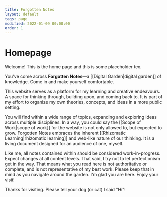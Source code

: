 ```yaml
---
title: Forgotten Notes
layout: default
tags: page
modified: 2022-01-09 00:00:00
order: 1
---
```


# Homepage

Welcome! This is the home page and this is some placeholder tex.

You've come across **Forgotten Notes**—a [[Digital Garden|digital garden]] of knowledge. Come in and make yourself comfortable.

This website serves as a platform for my learning and creative endeavours. A space for thinking through, building upon, and coming back to. It is part of my effort to organize my own theories, concepts, and ideas in a more public setting.

You will find within a wide range of topics, expanding and exploring ideas across multiple disciplines. In a way, you could say the [[Scope of Work|scope of work]] for the website is not only allowed to, but expected to grow. Forgotten Notes embraces the inherent [[Rhizomatic Learning|rhizomatic learning]] and web-like nature of our thinking. It is a living document designed for an audience of one, myself.

Like me, all notes contained within should be considered work-in-progress. Expect changes at all content levels. That said, I try not to let perfectionism get in the way. That means what you read here is not authoritative or complete, and is not representative of my best work. Please keep that in mind as you navigate around the garden. I'm glad you are here. Enjoy your visit!

<!-- > I only wrote that poem to test my printer! -->

Thanks for visiting. Please tell your dog (or cat) I said "Hi"!

<!-- {% include "navigation.njk" %} -->
